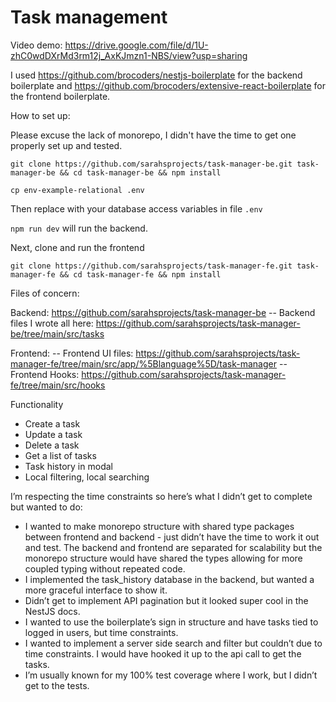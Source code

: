 # Task management

Video demo: https://drive.google.com/file/d/1U-zhC0wdDXrMd3rm12j_AxKJmzn1-NBS/view?usp=sharing

I used https://github.com/brocoders/nestjs-boilerplate for the backend boilerplate and https://github.com/brocoders/extensive-react-boilerplate for the frontend boilerplate.

How to set up:

Please excuse the lack of monorepo, I didn't have the time to get one properly set up and tested.

`git clone https://github.com/sarahsprojects/task-manager-be.git task-manager-be && cd task-manager-be && npm install`

`cp env-example-relational .env`

Then replace with your database access variables in file `.env`

`npm run dev` will run the backend.

Next, clone and run the frontend

`git clone https://github.com/sarahsprojects/task-manager-fe.git task-manager-fe && cd task-manager-fe && npm install`

Files of concern:

Backend: https://github.com/sarahsprojects/task-manager-be
-- Backend files I wrote all here: https://github.com/sarahsprojects/task-manager-be/tree/main/src/tasks 

Frontend:
-- Frontend UI files: https://github.com/sarahsprojects/task-manager-fe/tree/main/src/app/%5Blanguage%5D/task-manager
-- Frontend Hooks: https://github.com/sarahsprojects/task-manager-fe/tree/main/src/hooks

Functionality
* Create a task
* Update a task
* Delete a task
* Get a list of tasks
* Task history in modal
* Local filtering, local searching

I’m respecting the time constraints so here’s what I didn’t get to complete but wanted to do:

* I wanted to make monorepo structure with shared type packages between frontend and backend - just didn’t have the time to work it out and test. The backend and frontend are separated for scalability but the monorepo structure would have shared the types allowing for more coupled typing without repeated code.
* I implemented the task_history database in the backend, but wanted a more graceful interface to show it.
* Didn’t get to implement API pagination but it looked super cool in the NestJS docs.
* I wanted to use the boilerplate’s sign in structure and have tasks tied to logged in users, but time constraints.
* I wanted to implement a server side search and filter but couldn’t due to time constraints. I would have hooked it up to the api call to get the tasks.
* I’m usually known for my 100% test coverage where I work, but I didn’t get to the tests.